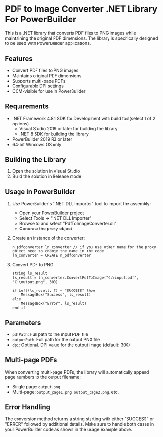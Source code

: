# PDF to Image Converter .NET Library For PowerBuilder

This is a .NET library that converts PDF files to PNG images while maintaining the original PDF dimensions. The library is specifically designed to be used with PowerBuilder applications.

## Features

- Convert PDF files to PNG images
- Maintains original PDF dimensions
- Supports multi-page PDFs
- Configurable DPI settings
- COM-visible for use in PowerBuilder

## Requirements

- .NET Framework 4.8.1 SDK for Development with build tool(select 1 of 2 options)
   - Visual Studio 2019 or later for building the library
   - .NET 8 SDK for building the library
- PowerBuilder 2019 R3 or later
- 64-bit Windows OS only

## Building the Library

1. Open the solution in Visual Studio
2. Build the solution in Release mode

## Usage in PowerBuilder

1. Use PowerBuilder's ".NET DLL Importer" tool to import the assembly:
   - Open your PowerBuilder project
   - Select Tools → ".NET DLL Importer"
   - Browse to and select "PdfToImageConverter.dll"
   - Generate the proxy object

2. Create an instance of the converter:
   ```powerbuilder
   n_pdfconverter ln_converter // if you use other name for the proxy object need to change the name in the code
   ln_converter = CREATE n_pdfconverter
   ```

3. Convert PDF to PNG:
   ```powerbuilder
   string ls_result
   ls_result = ln_converter.ConvertPdfToImage("C:\input.pdf", "C:\output.png", 300)
   
   if Left(ls_result, 7) = "SUCCESS" then
       MessageBox("Success", ls_result)
   else
       MessageBox("Error", ls_result)
   end if
   ```

## Parameters

- `pdfPath`: Full path to the input PDF file
- `outputPath`: Full path for the output PNG file
- `dpi`: Optional. DPI value for the output image (default: 300)

## Multi-page PDFs

When converting multi-page PDFs, the library will automatically append page numbers to the output filename:
- Single page: `output.png`
- Multi-page: `output_page1.png`, `output_page2.png`, etc.

## Error Handling

The conversion method returns a string starting with either "SUCCESS" or "ERROR" followed by additional details. Make sure to handle both cases in your PowerBuilder code as shown in the usage example above. 